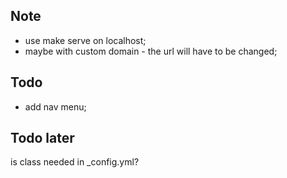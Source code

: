 ## Note
- use make serve on localhost;
- maybe with custom domain - the url will have to be changed;

## Todo
- add nav menu; 

## Todo later
is class needed in _config.yml?
